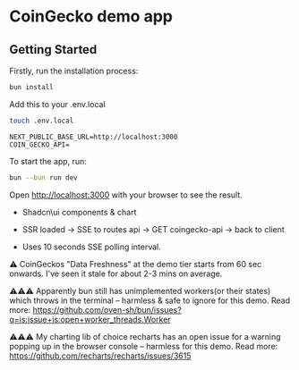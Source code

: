 # CoinGecko demo app

## Getting Started

Firstly, run the installation process:

```bash
bun install
```

Add this to your .env.local

```bash
touch .env.local
```
```
NEXT_PUBLIC_BASE_URL=http://localhost:3000
COIN_GECKO_API=
```

To start the app, run:
```bash
bun --bun run dev
```

Open [http://localhost:3000](http://localhost:3000) with your browser to see the result.

- Shadcn\ui components & chart

- SSR loaded -> SSE to routes api -> GET coingecko-api -> back to client

- Uses 10 seconds SSE polling interval.



⚠️ CoinGeckos "Data Freshness" at the demo tier starts from 60 sec onwards. I've seen it stale for about 2-3 mins on average.

⚠️⚠️⚠️ Apparently bun still has unimplemented workers(or their states) which throws in the terminal – harmless & safe to ignore for this demo. Read more: https://github.com/oven-sh/bun/issues?q=is:issue+is:open+worker_threads.Worker

⚠️⚠️⚠️ My charting lib of choice recharts has an open issue for a warning popping up in the browser console – harmless for this demo. Read more: https://github.com/recharts/recharts/issues/3615
